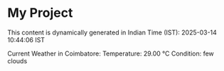 # My Project

This content is dynamically generated in Indian Time (IST): 2025-03-14 10:44:06 IST


Current Weather in Coimbatore:
Temperature: 29.00 °C
Condition: few clouds
